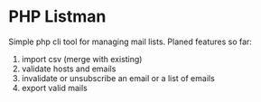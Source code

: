 # PHP Listman

Simple php cli tool for managing mail lists.
Planed features so far:

1. import csv (merge with existing)
2. validate hosts and emails
3. invalidate or unsubscribe an email or a list of emails
4. export valid mails